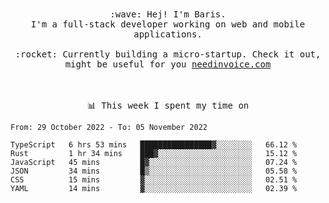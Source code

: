 <p align="center">
  <br><br>
  <samp>
    :wave: Hej! I'm Baris.
    <br>I'm a full-stack developer working on web and mobile applications.
       <br><br>:rocket: Currently building a micro-startup. Check it out, might be useful for you <a href="https://needinvoice.com/" target="_blank">needinvoice.com</a>

  </samp>
 <br><br><br>
</p>
<p align=center><samp>📊  This week I spent my time on</samp></p>


<!--START_SECTION:waka-->

```text
From: 29 October 2022 - To: 05 November 2022

TypeScript   6 hrs 53 mins   ████████████████▓░░░░░░░░   66.12 %
Rust         1 hr 34 mins    ███▓░░░░░░░░░░░░░░░░░░░░░   15.12 %
JavaScript   45 mins         █▓░░░░░░░░░░░░░░░░░░░░░░░   07.24 %
JSON         34 mins         █▒░░░░░░░░░░░░░░░░░░░░░░░   05.58 %
CSS          15 mins         ▓░░░░░░░░░░░░░░░░░░░░░░░░   02.51 %
YAML         14 mins         ▓░░░░░░░░░░░░░░░░░░░░░░░░   02.39 %
```

<!--END_SECTION:waka-->



